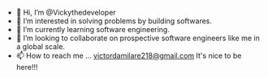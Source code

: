 - 👋 Hi, I’m @Vickythedeveloper
- 👀 I’m interested in solving problems by building softwares.
- 🌱 I’m currently learning software engineering.
- 💞️ I’m looking to collaborate on prospective software engineers like me in a global scale.
- 📫 How to reach me ... victordamilare218@gmail.com
It's nice to be here!!!
<!---
Vickythedeveloper/Vickythedeveloper is a ✨ special ✨ repository because its `README.md` (this file) appears on your GitHub profile.
You can click the Preview link to take a look at your changes.
--->
